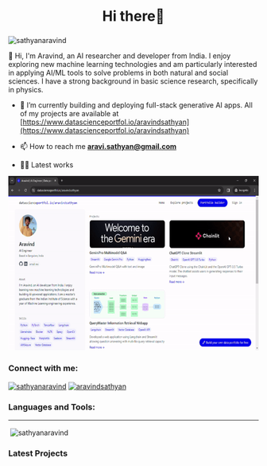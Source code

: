 <h1 align="center">Hi there👋  </h1>
<h3 align="center"> </h3>

<p align="left"> <img src="https://komarev.com/ghpvc/?username=sathyanaravind&label=Profile%20views&color=0e75b6&style=flat" alt="sathyanaravind" /> </p>

🔭 Hi, I'm Aravind, an AI researcher and developer from India. I enjoy exploring new machine learning technologies and am particularly interested in applying AI/ML tools to solve problems in both natural and social sciences. I have a strong background in basic science research, specifically in physics.
- 🌱 I’m currently building and deploying full-stack generative AI apps. All of my projects are available at [https://www.datascienceportfol.io/aravindsathyan](https://www.datascienceportfol.io/aravindsathyan)
- 📫 How to reach me **aravi.sathyan@gmail.com**  
  
- 👨‍💻 Latest works   
<div align="center">
    <img src="https://github.com/sathyanaravind/LLM-Apps/blob/main/portfolio.gif" alt="My Portfolio" width="650" height="350" />
</div>
  

<h3 align="left">Connect with me:</h3>
<p align="left">
<a href="https://twitter.com/sathyanaravind" target="blank"><img align="center" src="https://raw.githubusercontent.com/rahuldkjain/github-profile-readme-generator/master/src/images/icons/Social/twitter.svg" alt="sathyanaravind" height="30" width="40" /></a>
<a href="https://linkedin.com/in/aravindsathyan" target="blank"><img align="center" src="https://raw.githubusercontent.com/rahuldkjain/github-profile-readme-generator/master/src/images/icons/Social/linked-in-alt.svg" alt="aravindsathyan" height="30" width="40" /></a>
</p>

<h3 align="left">Languages and Tools:</h3>



________________________________________________________________________________________________________________________________________________________________________________
<p>&nbsp;<img align="center" src="https://github-readme-stats.vercel.app/api?username=sathyanaravind&show_icons=true&locale=en" alt="sathyanaravind" /></p>

<h3 align="left"> Latest Projects </h3>

